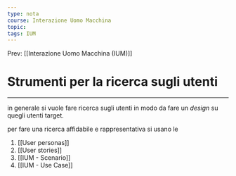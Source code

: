 ```yaml
---
type: nota
course: Interazione Uomo Macchina
topic: 
tags: IUM
---
```


Prev: [[Interazione Uomo Macchina (IUM)]]

# Strumenti per la ricerca sugli utenti
---
in generale si vuole fare ricerca sugli utenti in modo da fare un _design_ su quegli utenti target. 


per fare una ricerca affidabile e rappresentativa si usano le
1. [[User personas]]
2. [[User stories]]
3. [[IUM - Scenario]]
4. [[IUM - Use Case]]